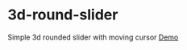 # 3d-round-slider
Simple 3d rounded slider with moving cursor <a href="https://afsar-uddin.github.io/3d-round-slider/">Demo<a/>
